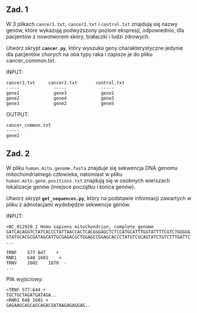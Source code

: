 ## Zad. 1
W 3 plikach `cancer1.txt`, `cancer2.txt` i `control.txt` znajdują się nazwy genów, które wykazują podwyższony poziom ekspresji, odpowiednio, dla pacjentów z nowotworem skóry, białaczki i ludzi zdrowych.

Utwórz skrypt **`cancer.py`**, który wyszuka geny charakterystyczne jedynie dla pacjentów chorych na oba typy raka i zapisze je do pliku cancer_common.txt.

INPUT:

```
cancer1.txt     cancer2.txt       control.txt
-----             -----             -----
gene1             gene3             gene1
gene2             gene4             gene3
gene3             gene2             gene5
```

OUTPUT:
```
cancer_common.txt
-----
gene2
```

## Zad. 2
W pliku `human.mito.genome.fasta` znajduje się sekwencja DNA genomu mitochondrialnego człowieka, natomiast w pliku `human.mito.gene.positions.txt` znajdują się w osobnych wierszach lokalizacje genów (miejsce początku i końca genów).

Utwórz skrypt **`get_sequences.py`**, który na podstawie informacji zawartych w pliku z adnotacjami wydobędzie sekwencje genów.

INPUT:
```
>NC_012920.1 Homo sapiens mitochondrion, complete genome
GATCACAGGTCTATCACCCTATTAACCACTCACGGGAGCTCTCCATGCATTTGGTATTTTCGTCTGGGGG
GTATGCACGCGATAGCATTGCGAGACGCTGGAGCCGGAGCACCCTATGTCGCAGTATCTGTCTTTGATTC
...
```

```
TRNF    577 647    +
RNR1    648 1601    +
TRNV    1602    1670  -
...
```

Plik wyjściowy:

```
>TRNF 577:644 +
TGCTGCTAGATGATAGA..
>RNR1 648 1601 +
GAGAAGCAGCAGCAGACGATAAGAGAGGAG..
```